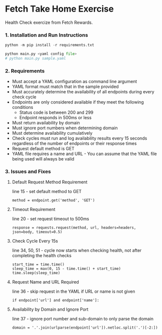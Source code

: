 # Fetch Take Home Exercise

Health Check exercize from Fetch Rewards.

### 1\. Installation and Run Instructions

```python
python -m pip install -r requirements.txt 
```

```python
python main.py <yaml config file>
# python main.py sample.yaml
```

### 2\. Requirements

- Must accept a YAML configuration as command line argument
- YAML format must match that in the sample provided
- Must accurately determine the availability of all endpoints during every check cycle
- Endpoints are only considered available if they meet the following conditions
    - Status code is between 200 and 299
    - Endpoint responds in 500ms or less
- Must return availability by domain
- Must ignore port numbers when determining domain
- Must determine availability cumulatively
- Check cycles must run and log availability results every 15 seconds regardless of the number of endpoints or their response times
- Request default method is GET
- YAML file requires a name and URL - You can assume that the YAML file being used will always be valid

### 3\. Issues and Fixes

1.  Default Request Method Requirement

    line 15 - set default method to GET
    ```
    method = endpoint.get('method', 'GET')
    ```

3.  Timeout Requirement

    line 20 - set request timeout to 500ms
    ```
    response = requests.request(method, url, headers=headers, json=body, timeout=0.5)
    ```

4.  Check Cycle Every 15s

    line 34, 50, 51 - cycle now starts when checking health, not after completing the health checks
    ```
    start_time = time.time()
    sleep_time = max(0, 15 - time.time() + start_time)
    time.sleep(sleep_time)
    ```

6.  Request Name and URL Required

    line 36 - skip request in the YAML if URL or name is not given
    ```
    if endpoint['url'] and endpoint['name']:
    ```

8.  Availability by Domain and Ignore Port

    line 37 - ignore port number and sub-domain to only parse the domain
    ```
    domain = '.'.join(urlparse(endpoint['url']).netloc.split('.')[-2:])
    ```
